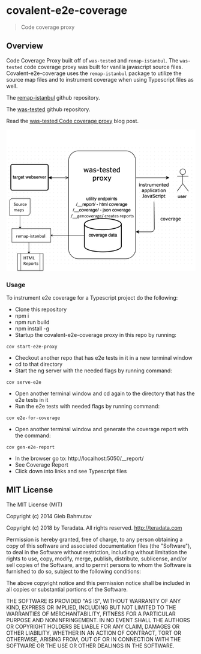 # covalent-e2e-coverage

> Code coverage proxy


## Overview

Code Coverage Proxy built off of `was-tested` and `remap-istanbul`.  The `was-tested` code coverage proxy was built for vanilla javascript source files.  Covalent-e2e-coverage uses the `remap-istanbul` package to utilize the source map files and to instrument coverage when using Typescript files as well.

The [remap-istanbul](https://github.com/SitePen/remap-istanbul) github repository.

The [was-tested](https://github.com/bahmutov/was-tested) github repository.

Read the [was-tested Code coverage proxy](https://glebbahmutov.com/blog/code-coverage-proxy/) blog post.

![overview](https://raw.githubusercontent.com/Teradata/covalent-tools/develop/covalent-e2e-coverage/images/was-tested-overview.png)


### Usage

To instrument e2e coverage for a Typescript project do the following:

* Clone this repository
* npm i
* npm run build
* npm install -g
* Startup the covalent-e2e-coverage proxy in this repo by running:
```
cov start-e2e-proxy
```

* Checkout another repo that has e2e tests in it in a new terminal window
* cd to that directory
* Start the ng server with the needed flags by running command:
```
cov serve-e2e
```

* Open another terminal window and cd again to the directory that has the e2e tests in it
* Run the e2e tests with needed flags by running command:
```
cov e2e-for-coverage
```

* Open another terminal window and generate the coverage report with the command:
```
cov gen-e2e-report
```

* In the browser go to: http://localhost:5050/__report/
* See Coverage Report
* Click down into links and see Typescript files

## MIT License

The MIT License (MIT)

Copyright (c) 2014 Gleb Bahmutov

Copyright (c) 2018 by Teradata. All rights reserved. http://teradata.com

Permission is hereby granted, free of charge, to any person obtaining a copy
of this software and associated documentation files (the "Software"), to deal
in the Software without restriction, including without limitation the rights
to use, copy, modify, merge, publish, distribute, sublicense, and/or sell
copies of the Software, and to permit persons to whom the Software is
furnished to do so, subject to the following conditions:

The above copyright notice and this permission notice shall be included in
all copies or substantial portions of the Software.

THE SOFTWARE IS PROVIDED "AS IS", WITHOUT WARRANTY OF ANY KIND, EXPRESS OR
IMPLIED, INCLUDING BUT NOT LIMITED TO THE WARRANTIES OF MERCHANTABILITY,
FITNESS FOR A PARTICULAR PURPOSE AND NONINFRINGEMENT. IN NO EVENT SHALL THE
AUTHORS OR COPYRIGHT HOLDERS BE LIABLE FOR ANY CLAIM, DAMAGES OR OTHER
LIABILITY, WHETHER IN AN ACTION OF CONTRACT, TORT OR OTHERWISE, ARISING FROM,
OUT OF OR IN CONNECTION WITH THE SOFTWARE OR THE USE OR OTHER DEALINGS IN
THE SOFTWARE.


